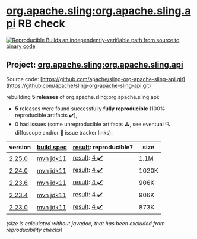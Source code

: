 [org.apache.sling:org.apache.sling.api](https://search.maven.org/artifact/org.apache.sling/org.apache.sling.api/) RB check
=======

[![Reproducible Builds](https://reproducible-builds.org/images/logos/rb.svg) an independently-verifiable path from source to binary code](https://reproducible-builds.org/)

## Project: [org.apache.sling:org.apache.sling.api](https://search.maven.org/artifact/org.apache.sling/org.apache.sling.api/)

Source code: [https://github.com/apache/sling-org-apache-sling-api.git](https://github.com/apache/sling-org-apache-sling-api.git)

rebuilding **5 releases** of org.apache.sling:org.apache.sling.api:
- **5** releases were found successfully **fully reproducible** (100% reproducible artifacts :heavy_check_mark:),
- 0 had issues (some unreproducible artifacts :warning:, see eventual :mag: diffoscope and/or :memo: issue tracker links):

| version | [build spec](/BUILDSPEC.md) | [result](https://reproducible-builds.org/docs/jvm/): reproducible? | size |
| -- | --------- | ------ | -- |
| [2.25.0](https://search.maven.org/artifact/org.apache.sling/org.apache.sling.api/2.25.0/pom) | [mvn jdk11](org.apache.sling.api-2.25.0.buildspec) | [result](org.apache.sling.api-2.25.0.buildinfo): [4 :heavy_check_mark: ](org.apache.sling.api-2.25.0.buildcompare) | 1.1M |
| [2.24.0](https://search.maven.org/artifact/org.apache.sling/org.apache.sling.api/2.24.0/pom) | [mvn jdk11](org.apache.sling.api-2.24.0.buildspec) | [result](org.apache.sling.api-2.24.0.buildinfo): [4 :heavy_check_mark: ](org.apache.sling.api-2.24.0.buildcompare) | 1020K |
| [2.23.6](https://search.maven.org/artifact/org.apache.sling/org.apache.sling.api/2.23.6/pom) | [mvn jdk11](org.apache.sling.api-2.23.6.buildspec) | [result](org.apache.sling.api-2.23.6.buildinfo): [4 :heavy_check_mark: ](org.apache.sling.api-2.23.6.buildcompare) | 906K |
| [2.23.4](https://search.maven.org/artifact/org.apache.sling/org.apache.sling.api/2.23.4/pom) | [mvn jdk11](org.apache.sling.api-2.23.4.buildspec) | [result](org.apache.sling.api-2.23.4.buildinfo): [4 :heavy_check_mark: ](org.apache.sling.api-2.23.4.buildcompare) | 906K |
| [2.23.0](https://search.maven.org/artifact/org.apache.sling/org.apache.sling.api/2.23.0/pom) | [mvn jdk11](org.apache.sling.api-2.23.0.buildspec) | [result](org.apache.sling.api-2.23.0.buildinfo): [4 :heavy_check_mark: ](org.apache.sling.api-2.23.0.buildcompare) | 873K |

<i>(size is calculated without javadoc, that has been excluded from reproducibility checks)</i>
